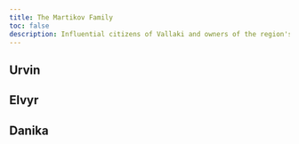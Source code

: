 ```yaml
---
title: The Martikov Family
toc: false
description: Influential citizens of Vallaki and owners of the region's only vineyard.
---
```


## Urvin

## Elvyr

## Danika